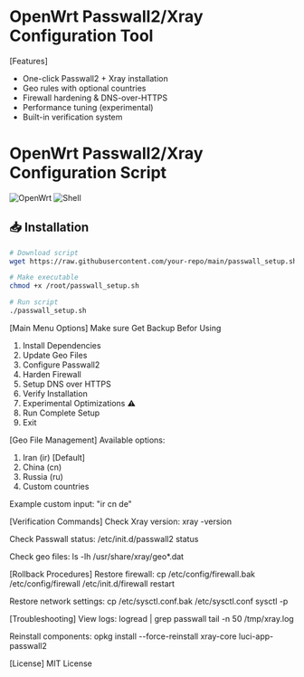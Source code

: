 OpenWrt Passwall2/Xray Configuration Tool
========================================

[Features]
- One-click Passwall2 + Xray installation
- Geo rules with optional countries
- Firewall hardening & DNS-over-HTTPS
- Performance tuning (experimental)
- Built-in verification system

# OpenWrt Passwall2/Xray Configuration Script

![OpenWrt](https://img.shields.io/badge/OpenWrt-Supported-brightgreen) 
![Shell](https://img.shields.io/badge/Shell-Bash-blue)

## 📥 Installation
```bash
# Download script
wget https://raw.githubusercontent.com/your-repo/main/passwall_setup.sh -O /root/passwall_setup.sh

# Make executable
chmod +x /root/passwall_setup.sh

# Run script
./passwall_setup.sh
```

[Main Menu Options]   Make sure Get Backup Befor Using
1) Install Dependencies
2) Update Geo Files
3) Configure Passwall2  
4) Harden Firewall
5) Setup DNS over HTTPS
6) Verify Installation
7) Experimental Optimizations ⚠️
8) Run Complete Setup
0) Exit

[Geo File Management]
Available options:
1) Iran (ir) [Default]
2) China (cn)
3) Russia (ru)
4) Custom countries

Example custom input: "ir cn de"

[Verification Commands]
Check Xray version:
xray -version

Check Passwall status:
/etc/init.d/passwall2 status

Check geo files:
ls -lh /usr/share/xray/geo*.dat

[Rollback Procedures]
Restore firewall:
cp /etc/config/firewall.bak /etc/config/firewall
/etc/init.d/firewall restart

Restore network settings:
cp /etc/sysctl.conf.bak /etc/sysctl.conf
sysctl -p

[Troubleshooting]
View logs:
logread | grep passwall
tail -n 50 /tmp/xray.log

Reinstall components:
opkg install --force-reinstall xray-core luci-app-passwall2

[License]
MIT License
